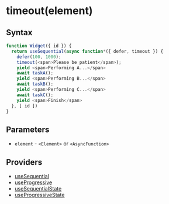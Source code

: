 # timeout(element)

## Syntax

```js
function Widget({ id }) {
  return useSequential(async function*({ defer, timeout }) {
    defer(100, 1000);
    timeout(<span>Please be patient</span>);
    yield <span>Performing A...</span>
    await taskA();
    yield <span>Performing B...</span>
    await taskB();
    yield <span>Performing C...</span>
    await taskC();
    yield <span>Finish</span>
  }, [ id ])
}
```

## Parameters

* `element` - `<Element>` or `<AsyncFunction>`

## Providers

* [useSequential](useSequential.md)
* [useProgressive](useProgressive.md)
* [useSequentialState](useSequentialState.md)
* [useProgressiveState](useProgressiveState.md)
